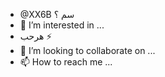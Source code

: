 - @XX6B سم ؟
- 👀 I’m interested in ...
- هرحب ⚡
- 💞️ I’m looking to collaborate on ...
- 📫 How to reach me ...

<!---
XX6B/XX6B is a ✨ special ✨ repository because its `README.md` (this file) appears on your GitHub profile.
You can click the Preview link to take a look at your changes.
--->
